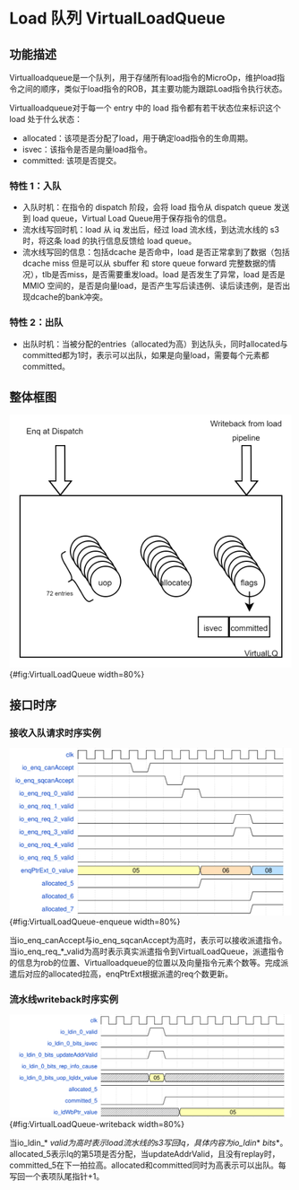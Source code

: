 # Load 队列 VirtualLoadQueue

## 功能描述

Virtualloadqueue是一个队列，用于存储所有load指令的MicroOp，维护load指令之间的顺序，类似于load指令的ROB，其主要功能为跟踪Load指令执行状态。

Virtualloadqueue对于每一个 entry 中的 load 指令都有若干状态位来标识这个 load 处于什么状态：

* allocated：该项是否分配了load，用于确定load指令的生命周期。
* isvec：该指令是否是向量load指令。
* committed: 该项是否提交。

### 特性 1：入队

* 入队时机：在指令的 dispatch 阶段，会将 load 指令从 dispatch queue 发送到 load queue，Virtual Load Queue用于保存指令的信息。
* 流水线写回时机：load 从 iq 发出后，经过 load 流水线，到达流水线的 s3 时，将这条 load 的执行信息反馈给 load queue。
* 流水线写回的信息：包括dcache 是否命中，load 是否正常拿到了数据（包括 dcache miss 但是可以从 sbuffer 和 store queue forward 完整数据的情况），tlb是否miss，是否需要重发load。load 是否发生了异常，load 是否是 MMIO 空间的，是否是向量load，是否产生写后读违例、读后读违例，是否出现dcache的bank冲突。

### 特性 2：出队

* 出队时机：当被分配的entries（allocated为高）到达队头，同时allocated与committed都为1时，表示可以出队，如果是向量load，需要每个元素都committed。

## 整体框图
<!-- 请使用 svg -->
![VirtualLoadQueue整体框图](./figure/VirtualLoadQueue.svg){#fig:VirtualLoadQueue width=80%}

## 接口时序

### 接收入队请求时序实例

![VirtualLoadQueue-enqueue](./figure/VirtualLoadQueue-enqueue.svg){#fig:VirtualLoadQueue-enqueue width=80%}

当io_enq_canAccept与io_enq_sqcanAccept为高时，表示可以接收派遣指令。当io_enq_req_*_valid为高时表示真实派遣指令到VirtualLoadQueue，派遣指令的信息为rob的位置、Virtualloadqueue的位置以及向量指令元素个数等。完成派遣后对应的allocated拉高，enqPtrExt根据派遣的req个数更新。

### 流水线writeback时序实例

![VirtualLoadQueue-writeback](./figure/VirtualLoadQueue-writeback.svg){#fig:VirtualLoadQueue-writeback width=80%}

当io_ldin_* _valid为高时表示load流水线的s3写回lq，具体内容为io_ldin_* _bits_*。allocated_5表示lq的第5项是否分配，当updateAddrValid，且没有replay时，committed_5在下一拍拉高。allocated和committed同时为高表示可以出队。每写回一个表项队尾指针+1。